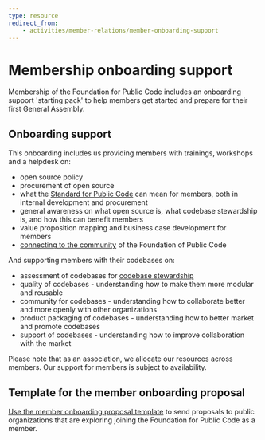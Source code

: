 ```yaml
---
type: resource
redirect_from:
    - activities/member-relations/member-onboarding-support
---
```


# Membership onboarding support

Membership of the Foundation for Public Code includes an onboarding support 'starting pack' to help members get started and prepare for their first General Assembly.

## Onboarding support

This onboarding includes us providing members with trainings, workshops and a helpdesk on:

* open source policy
* procurement of open source
* what the [Standard for Public Code](https://standard.publiccode.net) can mean for members, both in internal development and procurement
* general awareness on what open source is, what codebase stewardship is, and how this can benefit members
* value proposition mapping and business case development for members
* [connecting to the community](../communication/community-discussions.md) of the Foundation of Public Code

And supporting members with their codebases on:

* assessment of codebases for [codebase stewardship](../codebase-stewardship/index.md)
* quality of codebases - understanding how to make them more modular and reusable
* community for codebases - understanding how to collaborate better and more openly with other organizations
* product packaging of codebases - understanding how to better market and promote codebases
* support of codebases - understanding how to improve collaboration with the market

Please note that as an association, we allocate our resources across members. Our support for members is subject to availability.

## Template for the member onboarding proposal

[Use the member onboarding proposal template](https://docs.google.com/document/d/1G-pOyoMvHCjSzMt8YiI6dj7tmP4v9Mbd9sthTyM9pCA/) to send proposals to public organizations that are exploring joining the Foundation for Public Code as a member.
